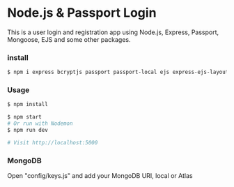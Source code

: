 # Node.js & Passport Login

This is a user login and registration app using Node.js, Express, Passport, Mongoose, EJS and some other packages.
### install
```sh
$ npm i express bcryptjs passport passport-local ejs express-ejs-layouts mongoose connect-flash express-session
```

### Usage
```sh
$ npm install
```

```sh
$ npm start
# Or run with Nodemon
$ npm run dev

# Visit http://localhost:5000
```

### MongoDB

Open "config/keys.js" and add your MongoDB URI, local or Atlas
